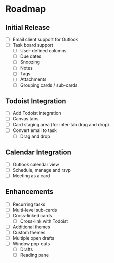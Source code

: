 # Roadmap
## Initial Release
- [ ] Email client support for Outlook
- [ ] Task board support
  - [ ] User-defined columns
  - [ ] Due dates
  - [ ] Snoozing
  - [ ] Notes
  - [ ] Tags
  - [ ] Attachments
  - [ ] Grouping cards / sub-cards

## Todoist Integration
- [ ] Add Todoist integration
- [ ] Canvas tabs
- [ ] Card staging area (for inter-tab drag and drop)
- [ ] Convert email to task
  - [ ] Drag and drop

## Calendar Integration
- [ ] Outlook calendar view
- [ ] Schedule, manage and rsvp
- [ ] Meeting as a card

## Enhancements
- [ ] Recurring tasks
- [ ] Multi-level sub-cards
- [ ] Cross-linked cards
  - [ ] Cross-link with Todoist
- [ ] Additional themes
- [ ] Custom themes
- [ ] Multiple open drafts
- [ ] Window pop-outs
  - [ ] Drafts
  - [ ] Reading pane
